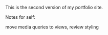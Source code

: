 This is the second version of my portfolio  site.

Notes for self:

move media queries to views, review styling
